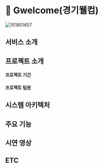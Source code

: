# 🤖 Gwelcome(경기웰컴)

![151801657](https://github.com/Gwelcome/.github/assets/56792033/6820cd1c-1ab1-4fc6-a1e3-36e4a6ac5dbf)

## 서비스 소개

## 프로젝트 소개
#### 프로젝트 기간
#### 프로젝트 팀원
## 시스템 아키텍처
## 주요 기능
## 시연 영상
## ETC
